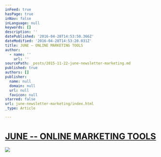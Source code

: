 ```yaml
---
inFeed: true
hasPage: true
inNav: false
inLanguage: null
keywords: []
description: ''
datePublished: '2016-04-28T14:53:50.366Z'
dateModified: '2016-04-28T14:53:20.031Z'
title: JUNE – ONLINE MARKETING TOOLS
author:
  - name: ''
    url: ''
sourcePath: _posts/2015-11-22-june-newsletter-marketing.md
published: true
authors: []
publisher:
  name: null
  domain: null
  url: null
  favicon: null
starred: false
url: june-newsletter-marketing/index.html
_type: Article

---
```

# [JUNE -- ONLINE MARKETING TOOLS][0]
![](https://s3-us-west-2.amazonaws.com/the-grid-img/p/85ff5d07b421f901c292b9d9bf4142009303980e.jpg)


[0]: http://june.marketing/